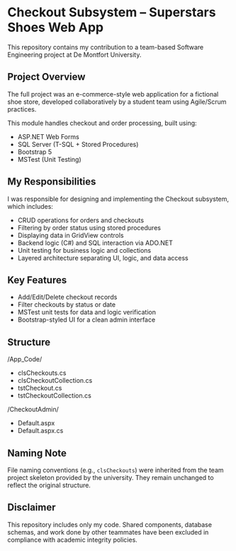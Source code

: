 # Checkout Subsystem – Superstars Shoes Web App

This repository contains my contribution to a team-based Software Engineering project at De Montfort University.

## Project Overview

The full project was an e-commerce-style web application for a fictional shoe store, developed collaboratively by a student team using Agile/Scrum practices.

This module handles checkout and order processing, built using:
- ASP.NET Web Forms
- SQL Server (T-SQL + Stored Procedures)
- Bootstrap 5
- MSTest (Unit Testing)

## My Responsibilities

I was responsible for designing and implementing the Checkout subsystem, which includes:

- CRUD operations for orders and checkouts
- Filtering by order status using stored procedures
- Displaying data in GridView controls
- Backend logic (C#) and SQL interaction via ADO.NET
- Unit testing for business logic and collections
- Layered architecture separating UI, logic, and data access

## Key Features

- Add/Edit/Delete checkout records
- Filter checkouts by status or date
- MSTest unit tests for data and logic verification
- Bootstrap-styled UI for a clean admin interface

## Structure

/App_Code/
- clsCheckouts.cs
- clsCheckoutCollection.cs
- tstCheckout.cs
- tstCheckoutCollection.cs

/CheckoutAdmin/
- Default.aspx
- Default.aspx.cs

## Naming Note

File naming conventions (e.g., `clsCheckouts`) were inherited from the team project skeleton provided by the university. They remain unchanged to reflect the original structure.

## Disclaimer

This repository includes only my code. Shared components, database schemas, and work done by other teammates have been excluded in compliance with academic integrity policies.
